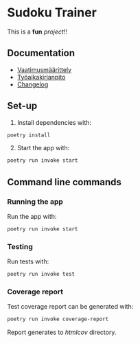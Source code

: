 # Sudoku Trainer

This is a **fun** *project*!!

## Documentation

- [Vaatimusmäärittely](./dokumentaatio/vaatimusmaarittely.md)
- [Työaikakirjanpito](./dokumentaatio/tuntikirjanpito.md)
- [Changelog](./dokumentaatio/changelog.md)

## Set-up

1. Install dependencies with:

```bash
poetry install
```

2. Start the app with:

```bash
poetry run invoke start
```

## Command line commands

### Running the app

Run the app with:

```bash
poetry run invoke start
```

### Testing

Run tests with:

```bash
poetry run invoke test
```

### Coverage report

Test coverage report can be generated with:

```bash
poetry run invoke coverage-report
```

Report generates to _htmlcov_ directory.
